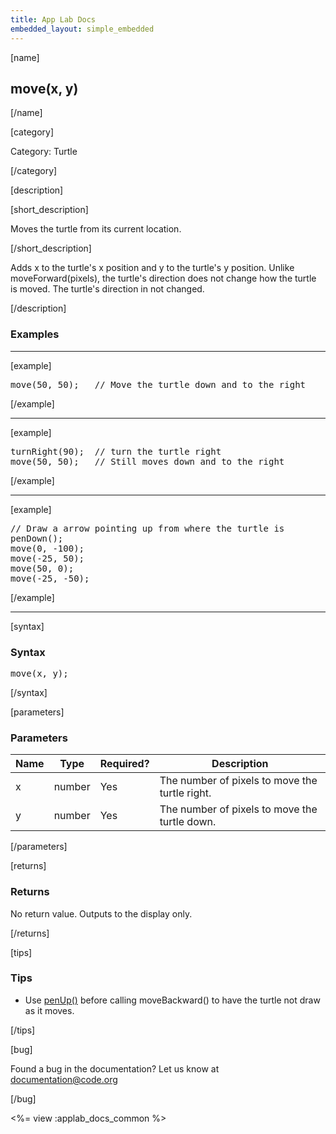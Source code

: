 ```yaml
---
title: App Lab Docs
embedded_layout: simple_embedded
---
```


[name]

## move(x, y)

[/name]


[category]

Category: Turtle

[/category]

[description]

[short_description]

Moves the turtle from its current location.

[/short_description]

Adds x to the turtle's x position and y to the turtle's y position. Unlike moveForward(pixels), the turtle's direction does not change how the turtle is moved. The turtle's direction in not changed.

[/description]

### Examples
____________________________________________________

[example]

<pre>
move(50, 50);	// Move the turtle down and to the right
</pre>

[/example]

____________________________________________________

[example]

<pre>
turnRight(90);	// turn the turtle right
move(50, 50);	// Still moves down and to the right
</pre>

[/example]

____________________________________________________

[example]

<pre>
// Draw a arrow pointing up from where the turtle is
penDown();
move(0, -100);
move(-25, 50);
move(50, 0);
move(-25, -50);
</pre>

[/example]

____________________________________________________

[syntax]

### Syntax
<pre>
move(x, y);
</pre>

[/syntax]

[parameters]

### Parameters

| Name  | Type | Required? | Description |
|-----------------|------|-----------|-------------|
| x | number | Yes | The number of pixels to move the turtle right.  |
| y | number | Yes | The number of pixels to move the turtle down.  |

[/parameters]

[returns]

### Returns
No return value. Outputs to the display only.

[/returns]

[tips]

### Tips
- Use [penUp()](/applab/docs/penUp) before calling moveBackward() to have the turtle not draw as it moves.

[/tips]

[bug]

Found a bug in the documentation? Let us know at documentation@code.org

[/bug]

<%= view :applab_docs_common %>
